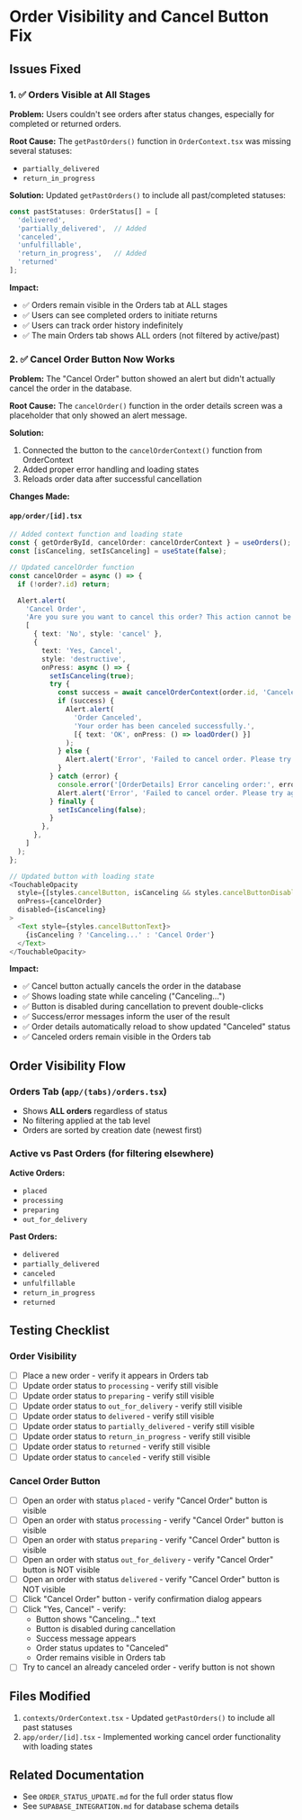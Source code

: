 # Order Visibility and Cancel Button Fix

## Issues Fixed

### 1. ✅ Orders Visible at All Stages
**Problem:** Users couldn't see orders after status changes, especially for completed or returned orders.

**Root Cause:** The `getPastOrders()` function in `OrderContext.tsx` was missing several statuses:
- `partially_delivered`
- `return_in_progress`

**Solution:** Updated `getPastOrders()` to include all past/completed statuses:
```typescript
const pastStatuses: OrderStatus[] = [
  'delivered', 
  'partially_delivered',  // Added
  'canceled', 
  'unfulfillable', 
  'return_in_progress',   // Added
  'returned'
];
```

**Impact:**
- ✅ Orders remain visible in the Orders tab at ALL stages
- ✅ Users can see completed orders to initiate returns
- ✅ Users can track order history indefinitely
- ✅ The main Orders tab shows ALL orders (not filtered by active/past)

### 2. ✅ Cancel Order Button Now Works
**Problem:** The "Cancel Order" button showed an alert but didn't actually cancel the order in the database.

**Root Cause:** The `cancelOrder()` function in the order details screen was a placeholder that only showed an alert message.

**Solution:** 
1. Connected the button to the `cancelOrderContext()` function from OrderContext
2. Added proper error handling and loading states
3. Reloads order data after successful cancellation

**Changes Made:**

#### `app/order/[id].tsx`
```typescript
// Added context function and loading state
const { getOrderById, cancelOrder: cancelOrderContext } = useOrders();
const [isCanceling, setIsCanceling] = useState(false);

// Updated cancelOrder function
const cancelOrder = async () => {
  if (!order?.id) return;

  Alert.alert(
    'Cancel Order',
    'Are you sure you want to cancel this order? This action cannot be undone.',
    [
      { text: 'No', style: 'cancel' },
      {
        text: 'Yes, Cancel',
        style: 'destructive',
        onPress: async () => {
          setIsCanceling(true);
          try {
            const success = await cancelOrderContext(order.id, 'Canceled by user');
            if (success) {
              Alert.alert(
                'Order Canceled',
                'Your order has been canceled successfully.',
                [{ text: 'OK', onPress: () => loadOrder() }]
              );
            } else {
              Alert.alert('Error', 'Failed to cancel order. Please try again.');
            }
          } catch (error) {
            console.error('[OrderDetails] Error canceling order:', error);
            Alert.alert('Error', 'Failed to cancel order. Please try again.');
          } finally {
            setIsCanceling(false);
          }
        },
      },
    ]
  );
};

// Updated button with loading state
<TouchableOpacity 
  style={[styles.cancelButton, isCanceling && styles.cancelButtonDisabled]} 
  onPress={cancelOrder}
  disabled={isCanceling}
>
  <Text style={styles.cancelButtonText}>
    {isCanceling ? 'Canceling...' : 'Cancel Order'}
  </Text>
</TouchableOpacity>
```

**Impact:**
- ✅ Cancel button actually cancels the order in the database
- ✅ Shows loading state while canceling ("Canceling...")
- ✅ Button is disabled during cancellation to prevent double-clicks
- ✅ Success/error messages inform the user of the result
- ✅ Order details automatically reload to show updated "Canceled" status
- ✅ Canceled orders remain visible in the Orders tab

## Order Visibility Flow

### Orders Tab (`app/(tabs)/orders.tsx`)
- Shows **ALL orders** regardless of status
- No filtering applied at the tab level
- Orders are sorted by creation date (newest first)

### Active vs Past Orders (for filtering elsewhere)
**Active Orders:**
- `placed`
- `processing`
- `preparing`
- `out_for_delivery`

**Past Orders:**
- `delivered`
- `partially_delivered`
- `canceled`
- `unfulfillable`
- `return_in_progress`
- `returned`

## Testing Checklist

### Order Visibility
- [ ] Place a new order - verify it appears in Orders tab
- [ ] Update order status to `processing` - verify still visible
- [ ] Update order status to `preparing` - verify still visible
- [ ] Update order status to `out_for_delivery` - verify still visible
- [ ] Update order status to `delivered` - verify still visible
- [ ] Update order status to `partially_delivered` - verify still visible
- [ ] Update order status to `return_in_progress` - verify still visible
- [ ] Update order status to `returned` - verify still visible
- [ ] Update order status to `canceled` - verify still visible

### Cancel Order Button
- [ ] Open an order with status `placed` - verify "Cancel Order" button is visible
- [ ] Open an order with status `processing` - verify "Cancel Order" button is visible
- [ ] Open an order with status `preparing` - verify "Cancel Order" button is visible
- [ ] Open an order with status `out_for_delivery` - verify "Cancel Order" button is NOT visible
- [ ] Open an order with status `delivered` - verify "Cancel Order" button is NOT visible
- [ ] Click "Cancel Order" button - verify confirmation dialog appears
- [ ] Click "Yes, Cancel" - verify:
  - Button shows "Canceling..." text
  - Button is disabled during cancellation
  - Success message appears
  - Order status updates to "Canceled"
  - Order remains visible in Orders tab
- [ ] Try to cancel an already canceled order - verify button is not shown

## Files Modified

1. `contexts/OrderContext.tsx` - Updated `getPastOrders()` to include all past statuses
2. `app/order/[id].tsx` - Implemented working cancel order functionality with loading states

## Related Documentation

- See `ORDER_STATUS_UPDATE.md` for the full order status flow
- See `SUPABASE_INTEGRATION.md` for database schema details


